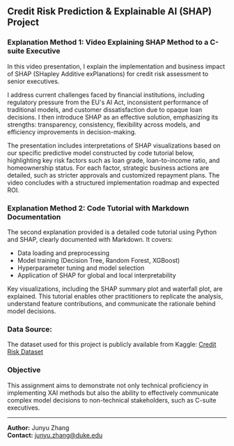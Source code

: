 ## Credit Risk Prediction & Explainable AI (SHAP) Project

### Explanation Method 1: Video Explaining SHAP Method to a C-suite Executive

In this video presentation, I explain the implementation and business impact of SHAP (SHapley Additive exPlanations) for credit risk assessment to senior executives.

I address current challenges faced by financial institutions, including regulatory pressure from the EU's AI Act, inconsistent performance of traditional models, and customer dissatisfaction due to opaque loan decisions. I then introduce SHAP as an effective solution, emphasizing its strengths: transparency, consistency, flexibility across models, and efficiency improvements in decision-making.

The presentation includes interpretations of SHAP visualizations based on our specific predictive model constructed by code tutorial below, highlighting key risk factors such as loan grade, loan-to-income ratio, and homeownership status. For each factor, strategic business actions are detailed, such as stricter approvals and customized repayment plans. The video concludes with a structured implementation roadmap and expected ROI.

### Explanation Method 2: Code Tutorial with Markdown Documentation

The second explanation provided is a detailed code tutorial using Python and SHAP, clearly documented with Markdown. It covers:
- Data loading and preprocessing
- Model training (Decision Tree, Random Forest, XGBoost)
- Hyperparameter tuning and model selection
- Application of SHAP for global and local interpretability

Key visualizations, including the SHAP summary plot and waterfall plot, are explained. This tutorial enables other practitioners to replicate the analysis, understand feature contributions, and communicate the rationale behind model decisions.

### Data Source:
The dataset used for this project is publicly available from Kaggle: [Credit Risk Dataset](https://www.kaggle.com/datasets/laotse/credit-risk-dataset/data)

### Objective
This assignment aims to demonstrate not only technical proficiency in implementing XAI methods but also the ability to effectively communicate complex model decisions to non-technical stakeholders, such as C-suite executives.

---

**Author:** Junyu Zhang  
**Contact:** junyu.zhang@duke.edu


